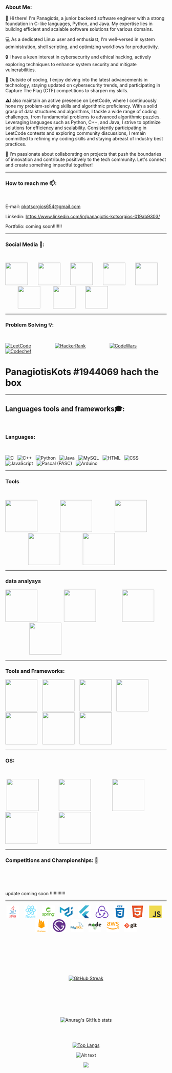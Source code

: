 
### About Me:




👋 Hi there! I'm Panagiotis, a junior backend software engineer with a strong foundation in C-like languages, 
Python, and Java. My expertise lies in building efficient and scalable software solutions for various domains.

💻 As a dedicated Linux user and enthusiast, I'm well-versed in system administration,
shell scripting, and optimizing workflows for productivity.

🔒 I have a keen interest in cybersecurity and ethical hacking, 
actively exploring techniques to enhance system security and mitigate vulnerabilities.

🚀 Outside of coding, I enjoy delving into the latest advancements in technology, staying updated on cybersecurity trends,
and participating in Capture The Flag (CTF) competitions to sharpen my skills.

⚠️I also maintain an active presence on LeetCode, where I continuously hone my problem-solving skills and algorithmic proficiency.
With a solid grasp of data structures and algorithms, I tackle a wide range of coding challenges, from fundamental
problems to advanced algorithmic puzzles. 
Leveraging languages such as Python, C++, and Java, I strive to optimize solutions for efficiency and scalability. 
Consistently participating in LeetCode contests and exploring community discussions, I remain committed to refining my coding skills and 
staying abreast of industry best practices. 

🌟 I'm passionate about collaborating on projects that push the boundaries of innovation and contribute positively to the tech community.
Let's connect and create something impactful together!


---



### How to reach me 📫:
<br>



E-mail: pkotsorgios654@gmail.com

Linkedin: https://www.linkedin.com/in/panagiotis-kotsorgios-019ab9303/

Portfolio: coming soon!!!!!!!

---





### Social Media 📡:

<br>



<a href="https://www.instagram.com/panagiotis_ko_?igsh=MwpzeW96Y25jbXBkNA=="><img src="https://github.com/PanagiotisKots/Personal/blob/main/insta.svg" width="70" height="70"></a>&nbsp;&nbsp;&nbsp;&nbsp;&nbsp;&nbsp;&nbsp;
<a href="https://www.youtube.com/channel/UCI1xEf0nqYKSUW0RldEkw9Q"><img src="https://github.com/PanagiotisKots/Personal/blob/main/youtube-svgrepo-com.svg" width="70" height="70"></a>&nbsp;&nbsp;&nbsp;&nbsp;&nbsp;&nbsp;&nbsp;
<a href="https://www.linkedin.com/in/panagiotis-kotsorgios-019ab9303/"><img src="https://github.com/PanagiotisKots/Personal/blob/main/linkedin.svg" width="70" height="70"></a>&nbsp;&nbsp;&nbsp;&nbsp;&nbsp;&nbsp;&nbsp;
<a href="https://www.facebook.com/profile.php?id=100094265552497"><img src="https://upload.wikimedia.org/wikipedia/en/thumb/0/04/Facebook_f_logo_%282021%29.svg/512px-Facebook_f_logo_%282021%29.svg.png?20210818083032" width="70" height="70"></a>&nbsp;&nbsp;&nbsp;&nbsp;&nbsp;&nbsp;&nbsp;
<a href="https://discord.com/invite/mMe6jUZz"><img src="https://www.svgrepo.com/show/353655/discord-icon.svg" width="70" height="70"></a>&nbsp;&nbsp;&nbsp;&nbsp;&nbsp;&nbsp;&nbsp;&nbsp;&nbsp;
<a href="https://stackoverflow.com/users/23873128/panagiotis-kots?tab=profile"><img src="https://upload.wikimedia.org/wikipedia/commons/thumb/e/ef/Stack_Overflow_icon.svg/512px-Stack_Overflow_icon.svg.png" width="70" height="70"></a>&nbsp;&nbsp;&nbsp;&nbsp;&nbsp;&nbsp;&nbsp;&nbsp;&nbsp;
<a href="https://twitter.com/panosk750807"><img src="https://upload.wikimedia.org/wikipedia/commons/thumb/6/6f/Logo_of_Twitter.svg/512px-Logo_of_Twitter.svg.png?20220821125553" width="70" height="70"></a>&nbsp;&nbsp;&nbsp;&nbsp;&nbsp;&nbsp;&nbsp;
<a href="https://www.reddit.com/user/PanagiotisKotsorgios/"><img src="https://github.com/PanagiotisKots/Personal/blob/main/reddit-logo-2436.svg" width="70" height="70"></a>



---






<h3>Problem Solving 💡:</h3>


<br>


<a href="https://leetcode.com/Panagiotis_Kotsorgios/"><img src="https://github.com/PanagiotisKots/Personal/blob/main/leet.svg" alt="LeetCode" width="70" height="70"></a>&nbsp;&nbsp;&nbsp;&nbsp;&nbsp;&nbsp;&nbsp;&nbsp;&nbsp;&nbsp;&nbsp;&nbsp;&nbsp;&nbsp;&nbsp;&nbsp;&nbsp;&nbsp;
<a href="https://www.hackerrank.com/profile/pkotsorgios654"><img src="https://github.com/PanagiotisKots/Personal/blob/main/hackerrank.svg" alt="HackerRank" width="70" height="70"></a>&nbsp;&nbsp;&nbsp;&nbsp;&nbsp;&nbsp;&nbsp;&nbsp;&nbsp;&nbsp;&nbsp;&nbsp;&nbsp;&nbsp;&nbsp;&nbsp;&nbsp;&nbsp;
<a href="https://www.codewars.com/users/Panagiotis_Kotsorgios"><img src="https://github.com/PanagiotisKots/Personal/blob/main/codewars-svgrepo-com.svg" alt="CodeWars" width="70" height="70"></a>&nbsp;&nbsp;&nbsp;&nbsp;&nbsp;&nbsp;&nbsp;&nbsp;&nbsp;&nbsp;&nbsp;&nbsp;&nbsp;&nbsp;&nbsp;&nbsp;&nbsp;&nbsp;
<a href="https://www.codechef.com/users/pkotsorgios654"><img src="https://github.com/PanagiotisKots/Personal/blob/main/codechef.svg" alt="Codechef" width="70" height="70"></a>
<h1>PanagiotisKots #1944069 hach the box</h1>


---


<h2>Languages tools and frameworks🎓:</h2>


<br>





<h3>Languages:</h3>
<br>

<img src="https://github.com/PanagiotisKots/Personal/raw/main/c.svg" alt="C" width="70" height="70">&nbsp;&nbsp;
<img src="https://github.com/PanagiotisKots/Personal/raw/main/cpp.svg" alt="C++" width="70" height="70">&nbsp;&nbsp;
<img src="https://github.com/PanagiotisKots/Personal/raw/main/python.svg" alt="Python" width="75" height="75">&nbsp;&nbsp;
<img src="https://github.com/PanagiotisKots/Personal/raw/main/java.svg" alt="Java" width="80" height="80">&nbsp;&nbsp;
<img src="https://github.com/PanagiotisKots/Personal/blob/main/mysql-logo-svgrepo-com.svg" alt="MySQL" width="70" height="70">&nbsp;&nbsp;
<img src="https://github.com/PanagiotisKots/Personal/blob/main/html.svg" alt="HTML" width="70" height="70">&nbsp;&nbsp;
<img src="https://github.com/PanagiotisKots/Personal/blob/main/css.svg" alt="CSS" width="70" height="70">&nbsp;&nbsp;
<img src="https://github.com/PanagiotisKots/Personal/blob/main/javascript-1.svg" alt="JavaScript" width="70" height="70">&nbsp;&nbsp;
<img src="https://github.com/PanagiotisKots/Personal/blob/main/Pascal%20(PASC).svg" alt="Pascal (PASC)" width="70" height="70">&nbsp;&nbsp;
<img src="https://github.com/PanagiotisKots/Personal/blob/main/arduino.svg" alt="Arduino" width="70" height="70">



---



<h3>Tools</h3>
<br>

<img src="https://github.com/PanagiotisKots/Personal/blob/main/vscode.svg" width="100" height="100">&nbsp;&nbsp;&nbsp;&nbsp;&nbsp;&nbsp;&nbsp;&nbsp;&nbsp;&nbsp;&nbsp;&nbsp;&nbsp;&nbsp;&nbsp;&nbsp;&nbsp;
<img src="https://github.com/PanagiotisKots/Personal/blob/main/intelli.svg" width="100" height="100">&nbsp;&nbsp;&nbsp;&nbsp;&nbsp;&nbsp;&nbsp;&nbsp;&nbsp;&nbsp;&nbsp;&nbsp;&nbsp;&nbsp;&nbsp;&nbsp;&nbsp;
<img src="https://github.com/PanagiotisKots/Personal/blob/main/dev.webp" width="100" height="100">&nbsp;&nbsp;&nbsp;&nbsp;&nbsp;&nbsp;&nbsp;&nbsp;&nbsp;&nbsp;&nbsp;&nbsp;&nbsp;&nbsp;&nbsp;&nbsp;&nbsp;
<img src="https://github.com/PanagiotisKots/Personal/blob/main/git.png" width="100" height="100">&nbsp;&nbsp;&nbsp;&nbsp;&nbsp;&nbsp;&nbsp;&nbsp;&nbsp;&nbsp;&nbsp;&nbsp;&nbsp;&nbsp;&nbsp;&nbsp;&nbsp;
<img src="https://upload.wikimedia.org/wikipedia/commons/thumb/5/59/Visual_Studio_Icon_2019.svg/512px-Visual_Studio_Icon_2019.svg.png" width="100" height="100">



---



### data analysys 



<img src="https://github.com/PanagiotisKots/Personal/blob/main/node.svg" width="100" height="100">&nbsp;&nbsp;&nbsp;&nbsp;&nbsp;&nbsp;&nbsp;&nbsp;&nbsp;&nbsp;&nbsp;&nbsp;&nbsp;&nbsp;&nbsp;&nbsp;&nbsp;&nbsp;&nbsp;&nbsp;
<img src="https://github.com/PanagiotisKots/Personal/blob/main/mysql-logo-svgrepo-com.svg" width="100" height="100">&nbsp;&nbsp;&nbsp;&nbsp;&nbsp;&nbsp;&nbsp;&nbsp;&nbsp;&nbsp;&nbsp;&nbsp;&nbsp;&nbsp;&nbsp;&nbsp;&nbsp;&nbsp;&nbsp;&nbsp;
<img src="https://github.com/PanagiotisKots/Personal/blob/main/sqllite.svg" width="100" height="100">&nbsp;&nbsp;&nbsp;&nbsp;&nbsp;&nbsp;&nbsp;&nbsp;&nbsp;&nbsp;&nbsp;&nbsp;&nbsp;&nbsp;&nbsp;&nbsp;&nbsp;&nbsp;
<img src="https://github.com/PanagiotisKots/Personal/blob/main/postgres.png" width="100" height="100">


---



<h3>Tools and Frameworks:</h3>

<img src="https://github.com/PanagiotisKots/Personal/blob/main/boost.png" width="100" height="100">&nbsp;&nbsp;&nbsp;
<img src="https://github.com/PanagiotisKots/Personal/blob/main/django.jpg" width="100" height="100">&nbsp;&nbsp;&nbsp;
<img src="https://github.com/PanagiotisKots/Personal/blob/main/flask.png" width="100" height="100">&nbsp;&nbsp;&nbsp;
<img src="https://github.com/PanagiotisKots/Personal/blob/main/opencv.webp" width="100" height="100">&nbsp;&nbsp;&nbsp;
<img src="https://github.com/PanagiotisKots/Personal/blob/main/openssl.png" width="100" height="100">&nbsp;&nbsp;&nbsp;
<img src="https://github.com/PanagiotisKots/Personal/blob/main/pytorch.png" width="100" height="100">&nbsp;&nbsp;&nbsp;
<img src="https://github.com/PanagiotisKots/Personal/blob/main/qt.png" width="100" height="100">&nbsp;&nbsp;&nbsp;&nbsp;
<!--start deletring them from personal repo and start posting from online urls-->


---



<h3>OS:</h3>


<br>

&nbsp;<img src="https://github.com/PanagiotisKots/Personal/blob/main/arch.svg" width="100" height="100">&nbsp;&nbsp;&nbsp;&nbsp;&nbsp;&nbsp;&nbsp;&nbsp;&nbsp;&nbsp;&nbsp;&nbsp;&nbsp;&nbsp;&nbsp;
<img src="https://github.com/PanagiotisKots/Personal/blob/main/kali.svg" width="100" height="100">&nbsp;&nbsp;&nbsp;&nbsp;&nbsp;&nbsp;&nbsp;&nbsp;&nbsp;&nbsp;&nbsp;&nbsp;&nbsp;&nbsp;&nbsp;&nbsp;
<img src="https://github.com/PanagiotisKots/Personal/blob/main/ubuntu.svg" width="100" height="100">&nbsp;&nbsp;&nbsp;&nbsp;&nbsp;&nbsp;&nbsp;&nbsp;&nbsp;&nbsp;&nbsp;&nbsp;&nbsp;&nbsp;&nbsp;&nbsp;
<img src="https://github.com/PanagiotisKots/Personal/blob/main/linux.svg" width="100" height="100">&nbsp;&nbsp;&nbsp;&nbsp;&nbsp;&nbsp;&nbsp;&nbsp;&nbsp;&nbsp;&nbsp;&nbsp;&nbsp;&nbsp;&nbsp;&nbsp;
<img src="https://github.com/PanagiotisKots/Personal/blob/main/windows.svg" width="100" height="100">





---




<h3>Competitions and Championships: 🥇</h3>
<br><br><br><br>
update coming soon !!!!!!!!!!!!


---






<div align="center">
<div>
  <img src="https://github.com/devicons/devicon/blob/master/icons/java/java-original-wordmark.svg" title="Java" alt="Java" width="40" height="40"/>&nbsp;&nbsp;&nbsp;
  <img src="https://github.com/devicons/devicon/blob/master/icons/react/react-original-wordmark.svg" title="React" alt="React" width="40" height="40"/>&nbsp;&nbsp;&nbsp;
  <img src="https://github.com/devicons/devicon/blob/master/icons/spring/spring-original-wordmark.svg" title="Spring" alt="Spring" width="40" height="40"/>&nbsp;&nbsp;&nbsp;
  <img src="https://github.com/devicons/devicon/blob/master/icons/materialui/materialui-original.svg" title="Material UI" alt="Material UI" width="40" height="40"/>&nbsp;&nbsp;&nbsp;
  <img src="https://github.com/devicons/devicon/blob/master/icons/flutter/flutter-original.svg" title="Flutter" alt="Flutter" width="40" height="40"/>&nbsp;&nbsp;&nbsp;
  <img src="https://github.com/devicons/devicon/blob/master/icons/redux/redux-original.svg" title="Redux" alt="Redux " width="40" height="40"/>&nbsp;&nbsp;&nbsp;
  <img src="https://github.com/devicons/devicon/blob/master/icons/css3/css3-plain-wordmark.svg"  title="CSS3" alt="CSS" width="40" height="40"/>&nbsp;&nbsp;&nbsp;
  <img src="https://github.com/devicons/devicon/blob/master/icons/html5/html5-original.svg" title="HTML5" alt="HTML" width="40" height="40"/>&nbsp;&nbsp;&nbsp;
  <img src="https://github.com/devicons/devicon/blob/master/icons/javascript/javascript-original.svg" title="JavaScript" alt="JavaScript" width="40" height="40"/>&nbsp;&nbsp;&nbsp;
  <img src="https://github.com/devicons/devicon/blob/master/icons/firebase/firebase-plain-wordmark.svg" title="Firebase" alt="Firebase" width="40" height="40"/>&nbsp;&nbsp;&nbsp;
  <img src="https://github.com/devicons/devicon/blob/master/icons/gatsby/gatsby-original.svg" title="Gatsby"  alt="Gatsby" width="40" height="40"/>&nbsp;&nbsp;&nbsp;
  <img src="https://github.com/devicons/devicon/blob/master/icons/mysql/mysql-original-wordmark.svg" title="MySQL"  alt="MySQL" width="40" height="40"/>&nbsp;&nbsp;&nbsp;
  <img src="https://github.com/devicons/devicon/blob/master/icons/nodejs/nodejs-original-wordmark.svg" title="NodeJS" alt="NodeJS" width="40" height="40"/>&nbsp;&nbsp;&nbsp;
  <img src="https://github.com/devicons/devicon/blob/master/icons/amazonwebservices/amazonwebservices-plain-wordmark.svg" title="AWS" alt="AWS" width="40" height="40"/>&nbsp;&nbsp;&nbsp;
  <img src="https://github.com/devicons/devicon/blob/master/icons/git/git-original-wordmark.svg" title="Git" **alt="Git" width="40" height="40"/>
</div>
<br>
<br>
<br><br><br><br><br>

[![GitHub Streak](https://streak-stats.demolab.com/?user=PanagiotisKots&theme=dark&background=000000)](https://git.io/streak-stats)

<br><br><br>
<br><br>

![Anurag's GitHub stats](https://github-readme-stats.vercel.app/api?username=PanagiotisKots&show_icons=true&theme=radical)

<br><br>


[![Top Langs](https://github-readme-stats.vercel.app/api/top-langs/?username=PanagiotisKots&layout=compact&theme=vision-friendly-dark)](https://github.com/anuraghazra/github-readme-stats)




![Alt text](https://github.com/PanagiotisKots/Personal/blob/main/snake.svg)




![](https://komarev.com/ghpvc/?username=PanagiotisKots&color=red&style=for-the-badge)

</div>









